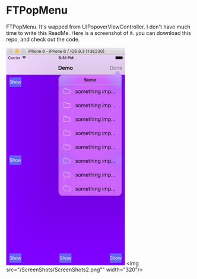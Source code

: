 # FTPopMenu

FTPopMenu. It's wapped from UIPopoverViewController. I don't have much time to write this ReadMe. Here is a screenshot of it. you can download this repo, and check out the code.



 <img src="/ScreenShots/ScreenShots1.png" width="320"/>  <img src="/ScreenShots/ScreenShots2.png"" width="320"/> 


